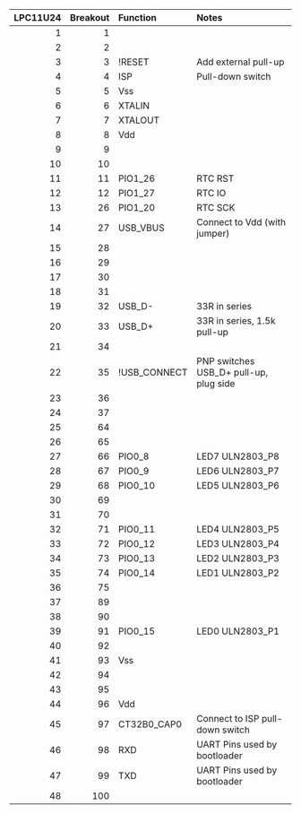 | LPC11U24 | Breakout | Function     | Notes
|---------:|---------:|:-------------|:---
|        1 |        1 |              |
|        2 |        2 |              |
|        3 |        3 | !RESET       | Add external pull-up
|        4 |        4 | ISP          | Pull-down switch
|        5 |        5 | Vss          |
|        6 |        6 | XTALIN       |
|        7 |        7 | XTALOUT      |
|        8 |        8 | Vdd          |
|        9 |        9 |              |
|       10 |       10 |              |
|       11 |       11 | PIO1_26      | RTC RST
|       12 |       12 | PIO1_27      | RTC IO
|       13 |       26 | PIO1_20      | RTC SCK
|       14 |       27 | USB_VBUS     | Connect to Vdd (with jumper)
|       15 |       28 |              |
|       16 |       29 |              |
|       17 |       30 |              |
|       18 |       31 |              |
|       19 |       32 | USB_D-       | 33R in series
|       20 |       33 | USB_D+       | 33R in series, 1.5k pull-up
|       21 |       34 |              |
|       22 |       35 | !USB_CONNECT | PNP switches USB_D+ pull-up, plug side
|       23 |       36 |              |
|       24 |       37 |              |
|       25 |       64 |              |
|       26 |       65 |              |
|       27 |       66 | PIO0_8       | LED7 ULN2803_P8
|       28 |       67 | PIO0_9       | LED6 ULN2803_P7
|       29 |       68 | PIO0_10      | LED5 ULN2803_P6
|       30 |       69 |              |
|       31 |       70 |              |
|       32 |       71 | PIO0_11      | LED4 ULN2803_P5
|       33 |       72 | PIO0_12      | LED3 ULN2803_P4
|       34 |       73 | PIO0_13      | LED2 ULN2803_P3
|       35 |       74 | PIO0_14      | LED1 ULN2803_P2
|       36 |       75 |              |
|       37 |       89 |              |
|       38 |       90 |              |
|       39 |       91 | PIO0_15      | LED0 ULN2803_P1
|       40 |       92 |              |
|       41 |       93 | Vss          |
|       42 |       94 |              |
|       43 |       95 |              |
|       44 |       96 | Vdd          |
|       45 |       97 | CT32B0_CAP0  | Connect to ISP pull-down switch
|       46 |       98 | RXD          | UART Pins used by bootloader
|       47 |       99 | TXD          | UART Pins used by bootloader
|       48 |      100 |              |


